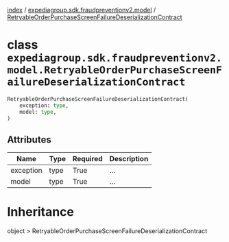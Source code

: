 [index](index.md) /
[expediagroup.sdk.fraudpreventionv2.model](expediagroup.sdk.fraudpreventionv2.model.md)
/
[RetryableOrderPurchaseScreenFailureDeserializationContract](RetryableOrderPurchaseScreenFailureDeserializationContract.md)

# class `expediagroup.sdk.fraudpreventionv2.model.RetryableOrderPurchaseScreenFailureDeserializationContract`

```python
RetryableOrderPurchaseScreenFailureDeserializationContract(
    exception: type,
    model: type,
)
```

## Attributes

| Name      | Type | Required | Description |
| --------- | ---- | -------- | ----------- |
| exception | type | True     | …           |
| model     | type | True     | …           |

# Inheritance

object > RetryableOrderPurchaseScreenFailureDeserializationContract
